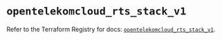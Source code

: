 # `opentelekomcloud_rts_stack_v1`

Refer to the Terraform Registry for docs: [`opentelekomcloud_rts_stack_v1`](https://registry.terraform.io/providers/opentelekomcloud/opentelekomcloud/1.36.43/docs/resources/rts_stack_v1).
